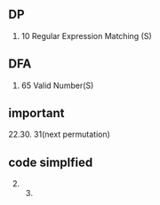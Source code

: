 ## DP
1. 10 Regular Expression Matching (S)


## DFA
1. 65 Valid Number(S)

## important
22.30. 31(next permutation)
##  code simplfied
2. 3. 

